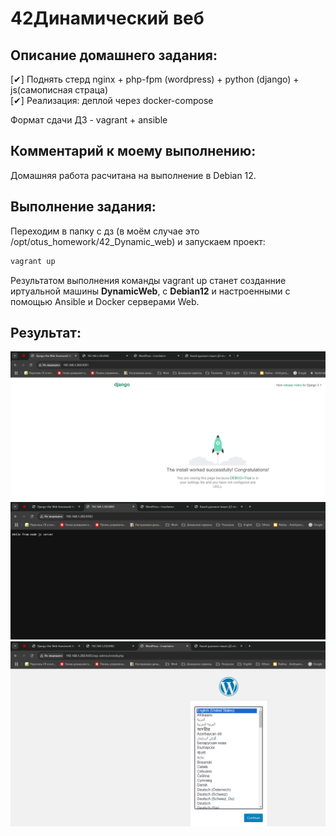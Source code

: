 # 42Динамический веб  

## Описание домашнего задания:  

  [✔] Поднять стерд nginx + php-fpm (wordpress) + python (django) + js(самописная страца)  
  [✔] Реализация: деплой через docker-compose  

Формат сдачи ДЗ - vagrant + ansible  

## Комментарий к моему выполнению:  
Домашняя работа расчитана на выполнение в Debian 12.  

## Выполнение задания:  

Переходим в папку с дз (в моём случае это /opt/otus_homework/42_Dynamic_web) и запускаем проект:
```bash
vagrant up
```
Результатом выполнения команды vagrant up станет созданние иртуальной машины **DynamicWeb**, с **Debian12** и настроенными с помощью Ansible и Docker серверами Web.  

## Результат:

![python](./8081.png)  
![js](./8082.png)  
![php-fpm](./8083.png)  

